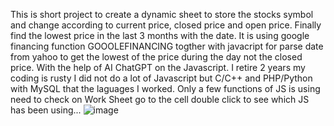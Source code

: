 This is short project to create a dynamic sheet to store the stocks symbol and change according to current price, closed price and open price. Finally find the lowest price in the last 3 months with the date. It is using google financing function GOOOLEFINANCING togther with javacript for parse date from yahoo to get the lowest of the price during the day not the closed price. With the help of AI ChatGPT on the Javascript. I retire 2 years my coding is rusty I did not do a lot of Javascript but C/C++ and PHP/Python with MySQL that the laguages I worked. Only a few functions of JS is using need to check on Work Sheet go to the cell double click to see which JS has been using...
![image](https://github.com/user-attachments/assets/a105cfbc-260e-423b-adfd-2680060f1ffb)
